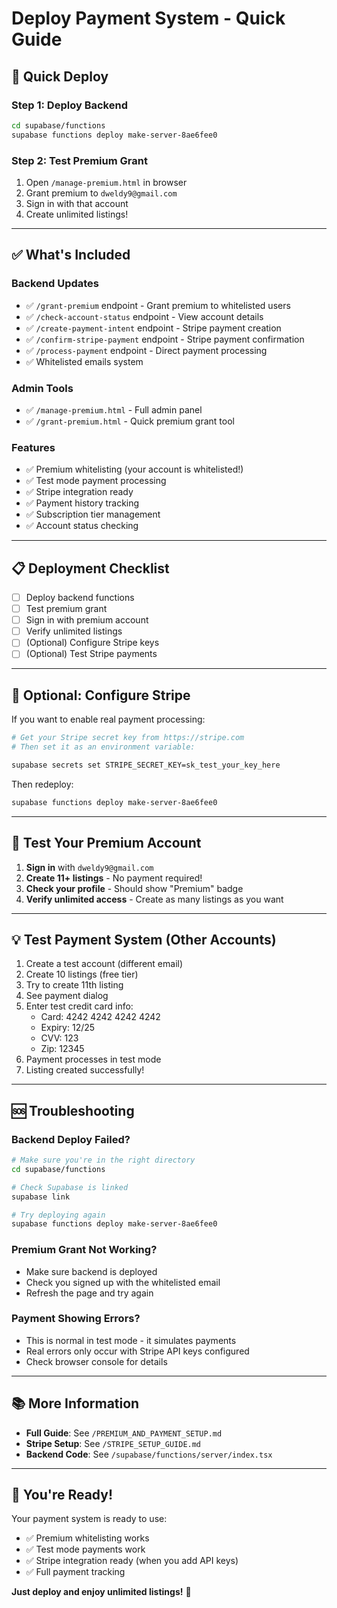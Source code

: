 # Deploy Payment System - Quick Guide

## 🚀 Quick Deploy

### Step 1: Deploy Backend
```bash
cd supabase/functions
supabase functions deploy make-server-8ae6fee0
```

### Step 2: Test Premium Grant
1. Open `/manage-premium.html` in browser
2. Grant premium to `dweldy9@gmail.com`
3. Sign in with that account
4. Create unlimited listings!

---

## ✅ What's Included

### Backend Updates
- ✅ `/grant-premium` endpoint - Grant premium to whitelisted users
- ✅ `/check-account-status` endpoint - View account details
- ✅ `/create-payment-intent` endpoint - Stripe payment creation
- ✅ `/confirm-stripe-payment` endpoint - Stripe payment confirmation
- ✅ `/process-payment` endpoint - Direct payment processing
- ✅ Whitelisted emails system

### Admin Tools
- ✅ `/manage-premium.html` - Full admin panel
- ✅ `/grant-premium.html` - Quick premium grant tool

### Features
- ✅ Premium whitelisting (your account is whitelisted!)
- ✅ Test mode payment processing
- ✅ Stripe integration ready
- ✅ Payment history tracking
- ✅ Subscription tier management
- ✅ Account status checking

---

## 📋 Deployment Checklist

- [ ] Deploy backend functions
- [ ] Test premium grant
- [ ] Sign in with premium account
- [ ] Verify unlimited listings
- [ ] (Optional) Configure Stripe keys
- [ ] (Optional) Test Stripe payments

---

## 🔧 Optional: Configure Stripe

If you want to enable real payment processing:

```bash
# Get your Stripe secret key from https://stripe.com
# Then set it as an environment variable:

supabase secrets set STRIPE_SECRET_KEY=sk_test_your_key_here
```

Then redeploy:
```bash
supabase functions deploy make-server-8ae6fee0
```

---

## 🎯 Test Your Premium Account

1. **Sign in** with `dweldy9@gmail.com`
2. **Create 11+ listings** - No payment required!
3. **Check your profile** - Should show "Premium" badge
4. **Verify unlimited access** - Create as many listings as you want

---

## 💡 Test Payment System (Other Accounts)

1. Create a test account (different email)
2. Create 10 listings (free tier)
3. Try to create 11th listing
4. See payment dialog
5. Enter test credit card info:
   - Card: 4242 4242 4242 4242
   - Expiry: 12/25
   - CVV: 123
   - Zip: 12345
6. Payment processes in test mode
7. Listing created successfully!

---

## 🆘 Troubleshooting

### Backend Deploy Failed?
```bash
# Make sure you're in the right directory
cd supabase/functions

# Check Supabase is linked
supabase link

# Try deploying again
supabase functions deploy make-server-8ae6fee0
```

### Premium Grant Not Working?
- Make sure backend is deployed
- Check you signed up with the whitelisted email
- Refresh the page and try again

### Payment Showing Errors?
- This is normal in test mode - it simulates payments
- Real errors only occur with Stripe API keys configured
- Check browser console for details

---

## 📚 More Information

- **Full Guide**: See `/PREMIUM_AND_PAYMENT_SETUP.md`
- **Stripe Setup**: See `/STRIPE_SETUP_GUIDE.md`
- **Backend Code**: See `/supabase/functions/server/index.tsx`

---

## 🎉 You're Ready!

Your payment system is ready to use:
- ✅ Premium whitelisting works
- ✅ Test mode payments work
- ✅ Stripe integration ready (when you add API keys)
- ✅ Full payment tracking

**Just deploy and enjoy unlimited listings!** 🚀
